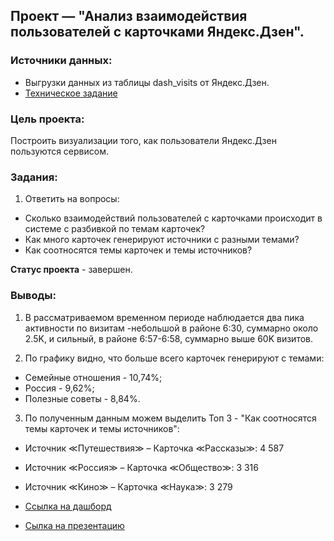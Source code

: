 ## Проект — "Анализ взаимодействия пользователей с карточками Яндекс.Дзен".

### Источники данных: 
- Выгрузки данных из таблицы dash_visits от Яндекс.Дзен.
- [Техническое задание](https://github.com/usr036943/Dashboards/blob/main/Анализ%20взаимодействия%20пользователей%20%20с%20карточками%20Яндекс.Дзен/Техническое%20задание.md)

### Цель проекта: 
Построить визуализации того, как пользователи Яндекс.Дзен пользуются сервисом.

### Задания: 
1. Ответить на вопросы:
- Сколько взаимодействий пользователей с карточками происходит в системе с разбивкой по темам карточек?
- Как много карточек генерируют источники с разными темами?
- Как соотносятся темы карточек и темы источников?

**Статус проекта** - завершен. 

### Выводы:
1. В рассматриваемом временном периоде наблюдается два пика активности по визитам -небольшой в районе 6:30, суммарно около 2.5K, и сильный, в районе 6:57-6:58, суммарно выше 60K визитов.

2. По графику видно, что больше всего карточек генерируют с темами:
- Семейные отношения - 10,74%;
- Россия - 9,62%;
- Полезные советы - 8,84%.

3. По полученным данным можем выделить Топ 3 - "Как соотносятся темы карточек и темы источников":
- Источник ≪Путешествия≫ – Карточка ≪Рассказы≫: 4 587
- Источник ≪Россия≫ – Карточка ≪Общество≫: 3 316
- Источник ≪Кино≫ – Карточка ≪Наука≫: 3 279

- [Ссылка на дашборд](https://public.tableau.com/app/profile/usr036943/viz/yandex-practicum-projects/_)
- [Сылка на презентацию](https://github.com/usr036943/Dashboards/blob/main/Анализ%20взаимодействия%20пользователей%20%20с%20карточками%20Яндекс.Дзен/Презентация%20Анализ%20взаимодействия%20пользователей%20с%20карточками%20Яндекс.Дзен.pdf)
